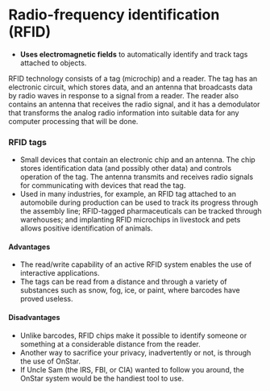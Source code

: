 # Radio-frequency identification (RFID)
- **Uses electromagnetic fields** to automatically identify and track tags attached to objects.

RFID technology consists of a tag (microchip) and a reader. The tag has an electronic circuit, which stores data, and an antenna that broadcasts data by radio waves in response to a signal from a reader. The reader also contains an antenna that receives the radio signal, and it has a demodulator that transforms the analog radio information into suitable data for any computer processing that will be done.

### RFID tags
- Small devices that contain an electronic chip and an antenna. The chip stores identification data (and possibly other data) and controls operation of the tag. The antenna transmits and receives radio signals for communicating with devices that read the tag.
- Used in many industries, for example, an RFID tag attached to an automobile during production can be used to track its progress through the assembly line; RFID-tagged pharmaceuticals can be tracked through warehouses; and implanting RFID microchips in livestock and pets allows positive identification of animals.

#### Advantages
- The read/write capability of an active RFID system enables the use of interactive applications.
- The tags can be read from a distance and through a variety of substances such as snow, fog, ice, or paint, where barcodes have proved useless.

#### Disadvantages
- Unlike barcodes, RFID chips make it possible to identify someone or something at a considerable distance from the reader.
- Another way to sacrifice your privacy, inadvertently or not, is through the use of OnStar.
- If Uncle Sam (the IRS, FBI, or CIA) wanted to follow you around, the OnStar system would be the handiest tool to use.
